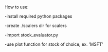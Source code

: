 How to use:

-install required python packages

-create ./scalers dir for scalers

-import stock_evaluator.py

-use plot function for stock of choice, ex. 'MSFT'
